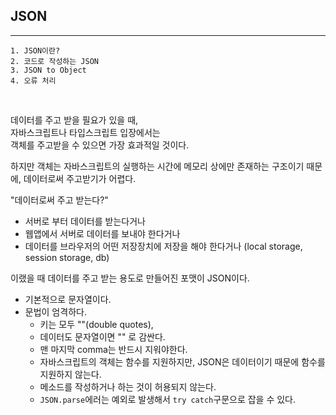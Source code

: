 ## JSON

---

```
1. JSON이란?
2. 코드로 작성하는 JSON
3. JSON to Object
4. 오류 처리
```

<br />

데이터를 주고 받을 필요가 있을 때, <br />
자바스크립트나 타입스크립트 입장에서는 <br />
객체를 주고받을 수 있으면 가장 효과적일 것이다.

하지만 객체는 자바스크립트의 실행하는 시간에 메모리 상에만 존재하는 구조이기 때문에, 데이터로써 주고받기가 어렵다.

"데이터로써 주고 받는다?"

- 서버로 부터 데이터를 받는다거나
- 웹앱에서 서버로 데이터를 보내야 한다거나
- 데이터를 브라우저의 어떤 저장장치에 저장을 해야 한다거나 (local storage, session storage, db)

이랬을 때 데이터를 주고 받는 용도로 만들어진 포맷이 JSON이다.

- 기본적으로 문자열이다.<br />
- 문법이 엄격하다.
  - 키는 모두 ""(double quotes),
  - 데이터도 문자열이면 "" 로 감싼다.
  - 맨 마지막 comma는 반드시 지워야한다.
  - 자바스크립트의 객체는 함수를 지원하지만, JSON은 데이터이기 때문에 함수를 지원하지 않는다.
  - 메소드를 작성하거나 하는 것이 허용되지 않는다.
  - `JSON.parse`에러는 예외로 발생해서 `try catch`구문으로 잡을 수 있다.
